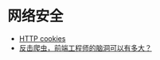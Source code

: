 # 网络安全

- [HTTP cookies](https://developer.mozilla.org/zh-CN/docs/Web/HTTP/Cookies)
- [反击爬虫，前端工程师的脑洞可以有多大？](http://imweb.io/topic/595b7161d6ca6b4f0ac71f05)

